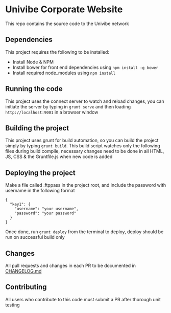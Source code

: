 # Univibe Corporate Website
This repo contains the source code to the Univibe network

## Dependencies
This project requires the following to be installed:
- Install Node & NPM 
- Install bower for front end dependencies using `npm install -g bower`
- Install required node_modules using `npm install`

## Running the code
This project uses the connect server to watch and reload changes, you can initiate the server by typing in `grunt serve` and then loading `http://localhost:9001` in a browser window

## Building the project
This project uses grunt for build automation, so you can build the project simply by typing `grunt build`. This build script watches only the following files during build compile, necessary changes need to be done in all HTML, JS, CSS & the Gruntfile.js when new code is added

## Deploying the project
Make a file called .ftppass in the project root, and include the password with username in the following format
````
{
  "key1": {
    "username": "your username",
    "password": "your password"
  }
}
````
Once done, run `grunt deploy` from the terminal to deploy, deploy should be run on successful build only

## Changes
All pull requests and changes in each PR to be documented in [CHANGELOG.md](CHANGELOG.md)

## Contributing
All users who contribute to this code must submit a PR after thorough unit testing